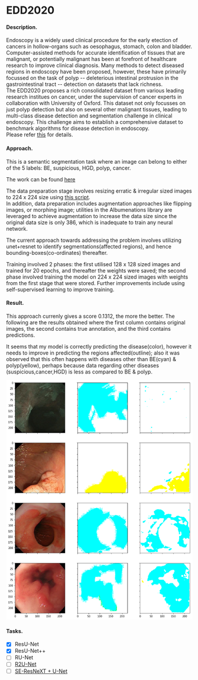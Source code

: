 # EDD2020  
#### Description.
Endoscopy is a widely used clinical procedure for the early etection of cancers in hollow-organs such as oesophagus, stomach, colon and bladder. Computer-assisted methods for accurate identification of tissues that are malignant, or potentially malignant has been at forefront of healthcare research to improve clinical diagnosis. Many methods to detect diseased regions in endoscopy have been proposed, however, these have primarily focussed on the task of polyp -- deleterious intestinal protrusion in the gastrointestinal tract -- detection on datasets that lack richness.  
The EDD2020 proposes a rich consolidated dataset from various leading research institues on cancer, under the supervision of cancer experts in collaboration with University of Oxford. This dataset not only focusses on just polyp detection but also on several other malignant tissues, leading to multi-class disease detection and segmentation challenge in clinical endoscopy. This challenge aims to establish a comprehensive dataset to benchmark algorithms for disease detection in endoscopy.  
Please refer [this](https://edd2020.grand-challenge.org/)  for details.  

#### Approach.
This is a semantic segmentation task where an image can belong to either of the 5 labels: BE, suspicious, HGD, polyp, cancer.

The work can be found [here](./EDD2020.ipynb)  

The data preparation stage involves resizing erratic & irregular sized images to 224 x 224 size using [this script](https://evigio.com/post/resizing-images-into-squares-with-opencv-and-python).  
In addition, data preparation includes augmentation approaches like flipping images, or morphing image; utilities in the Albumenations library are leveraged to achieve augmentation to increase the data size since the original data size is only 386, which is inadequate to train any neural network.  

The current approach towards addressing the problem involves utilizing unet+resnet to identify segmentations(affected regions), and hence bounding-boxes(co-ordinates) thereafter.  

Training involved 2 phases: the first utilised 128 x 128 sized images and trained for 20 epochs, and thereafter the weights were saved; the second phase involved training the model on 224 x 224 sized images with weights from the first stage that were stored. Further improvements include using self-supervised learning to improve training.


#### Result.
This approach currenly gives a score 0.1312, the more the better. The following are the results obtained where the first column contains original images, the second contains true annotation, and the third contains predictions.  

It seems that my model is correctly predicting the disease(color), however it needs to improve in predicting the regions affected(outline); also it was observed that this often happens with diseases other than BE(cyan) & polyp(yellow), perhaps because data regarding other diseases (suspicious,cancer,HGD) is less as compared to BE & polyp.  

![Image description](./img.png)
#### Tasks.  
- [x] ResU-Net
- [x] ResU-Net++
- [ ] RU-Net
- [ ] [R2U-Net](https://paperswithcode.com/paper/recurrent-residual-convolutional-neural)
- [ ] [SE-ResNeXT + U-Net](https://kits.lib.umn.edu/wp-content/uploads/2019/11/lancerlian_1.pdf)
